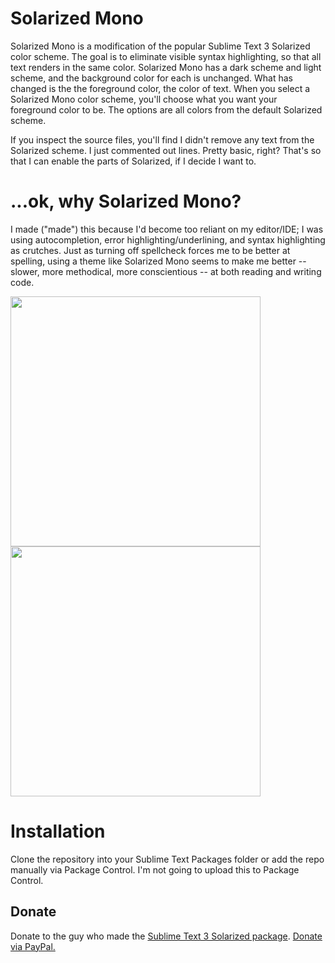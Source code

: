 # Solarized Mono

Solarized Mono is a modification of the popular Sublime Text 3 Solarized color scheme. The goal is to eliminate visible syntax highlighting, so that all text renders in the same color. Solarized Mono has a dark scheme and light scheme, and the background color for each is unchanged. What has changed is the the foreground color, the color of text. When you select a Solarized Mono color scheme, you'll choose what you want your foreground color to be. The options are all colors from the default Solarized scheme.

If you inspect the source files, you'll find I didn't remove any text from the Solarized scheme. I just commented out lines. Pretty basic, right? That's so that I can enable the parts of Solarized, if I decide I want to.

# ...ok, why Solarized Mono?
I made ("made") this because I'd become too reliant on my editor/IDE; I was using autocompletion, error highlighting/underlining, and syntax highlighting as crutches. Just as turning off spellcheck forces me to be better at spelling, using a theme like Solarized Mono seems to make me better -- slower, more methodical, more conscientious -- at both reading and writing code.

<img src="https://raw.githubusercontent.com/smk291/Solarized-Mono/master/solarizedmonolight.jpg" width="400"> <img src="https://raw.githubusercontent.com/smk291/Solarized-Mono/master/solarizedmonodark.jpg" width="400">

# Installation

Clone the repository into your Sublime Text Packages folder or add the repo manually via Package Control. I'm not going to upload this to Package Control.

## Donate

Donate to the guy who made the [Sublime Text 3 Solarized package](https://github.com/braver/Solarized). [Donate via PayPal.](https://paypal.me/pools/c/8aniLejX25)

